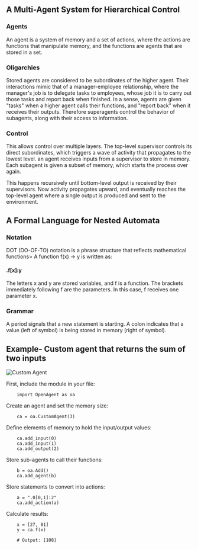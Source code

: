 ## A Multi-Agent System for Hierarchical Control 

### Agents

An agent is a system of memory and a set of actions, where the actions are functions that manipulate memory, and the functions are agents that are stored in a set.

### Oligarchies 

Stored agents are considered to be subordinates of the higher agent. Their interactions mimic that of a manager-employee relationship, where the manager's job is to delegate tasks to employees, whose job it is to carry out those tasks and report back when finished. In a sense, agents are given "tasks" when a higher agent calls their functions, and  "report back" when it receives their outputs. Therefore superagents control the behavior of subagents, along with their access to information.  

### Control

This allows control over multiple layers. The top-level supervisor controls its direct subordinates, which triggers a wave of activity that propagates to the lowest level. an agent receives inputs from a supervisor to store in memory. Each subagent is given a subset of memory, which starts the process over again. 

This  happens recursively until bottom-level output is received by their supervisors. Now activity propagates upward, and eventually reaches the top-level agent where a single output is produced and sent to the environment.

## A Formal Language for Nested Automata

### Notation

DOT (DO-OF-TO) notation is a phrase structure that reflects mathematical functions> A function f(x) -> y is written as: 

#### .f[x]:y

The letters x and y are stored variables, and f is a function. The brackets immediately following f are the parameters. In this case, f receives one parameter x.

### Grammar

A period signals that a new statement is starting. A colon indicates that a value (left of symbol) is being stored in memory (right of symbol).


## Example- Custom agent that returns the sum of two inputs 

![Custom Agent](https://github.com/CarsonScott/OpenAgent/blob/master/img/CustomAgent.png)

First, include the module in your file:
        
        import OpenAgent as oa

Create an agent and set the memory size:
        
        ca = oa.CustomAgent(3)

Define elements of memory to hold the input/output values:

        ca.add_input(0)
        ca.add_input(1)
        ca.add_output(2)

Store sub-agents to call their functions:

        b = oa.Add()
        ca.add_agent(b)

Store statements to convert into actions:

        a = ".0[0,1]:2"
        ca.add_action(a)

Calculate results:

        x = [27, 81]
        y = ca.f(x) 
        
        # Output: [108] 
        
